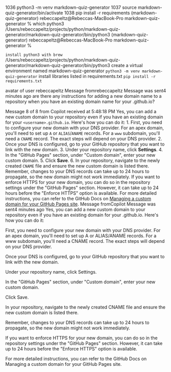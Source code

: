  1036  python3 -m venv markdown-quiz-generator
 1037  source markdown-quiz-generator/bin/activate
 1038  pip install -r requirements
(markdown-quiz-generator) rebeccapeltz@Rebeccas-MacBook-Pro markdown-quiz-generator % which python3
/Users/rebeccapeltz/projects/python/markdown-quiz-generator/markdown-quiz-generator/bin/python3
(markdown-quiz-generator) rebeccapeltz@Rebeccas-MacBook-Pro markdown-quiz-generator %

`install python3 with brew`
/Users/rebeccapeltz/projects/python/markdown-quiz-generator/markdown-quiz-generator/bin/python3
create a virtual environment named markdown-quiz-generator
`python3 -m venv markdown-quiz-generator`
install libraries listed in requirements.txt
`pip install -r requirements.txt`

avatar of user rebeccapeltz
Message fromrebeccapeltz
Message was sent4 minutes ago
are there any instructions for adding a new domain name to a repository when you have an existing domain name for your .github.io?

Message 8 of 8 from Copilot received at 5:48:18 PM Yes, you can add a new custom domain to your repository even if you have an existing domain for your `<username>.github.io`. Here's how you can do it: 1. First, you need to configure your new domain with your DNS provider. For an apex domain, you'll need to set up `A` or `ALIAS`/`ANAME` records. For a `www` subdomain, you'll need a `CNAME` record. The exact steps will depend on your DNS provider. 2. Once your DNS is configured, go to your GitHub repository that you want to link with the new domain. 3. Under your repository name, click **Settings**. 4. In the "GitHub Pages" section, under "Custom domain", enter your new custom domain. 5. Click **Save**. 6. In your repository, navigate to the newly created `CNAME` file and ensure the new custom domain is listed there. Remember, changes to your DNS records can take up to 24 hours to propagate, so the new domain might not work immediately. If you want to enforce HTTPS for your new domain, you can do so in the repository settings under the "GitHub Pages" section. However, it can take up to 24 hours before the "Enforce HTTPS" option is available. For more detailed instructions, you can refer to the GitHub Docs on [Managing a custom domain for your GitHub Pages site](https://docs.github.com/en/pages/configuring-a-custom-domain-for-your-github-pages-site/managing-a-custom-domain-for-your-github-pages-site).
Message fromCopilot
Message was sent4 minutes ago
Yes, you can add a new custom domain to your repository even if you have an existing domain for your <username>.github.io. Here's how you can do it:

First, you need to configure your new domain with your DNS provider. For an apex domain, you'll need to set up A or ALIAS/ANAME records. For a www subdomain, you'll need a CNAME record. The exact steps will depend on your DNS provider.

Once your DNS is configured, go to your GitHub repository that you want to link with the new domain.

Under your repository name, click Settings.

In the "GitHub Pages" section, under "Custom domain", enter your new custom domain.

Click Save.

In your repository, navigate to the newly created CNAME file and ensure the new custom domain is listed there.

Remember, changes to your DNS records can take up to 24 hours to propagate, so the new domain might not work immediately.

If you want to enforce HTTPS for your new domain, you can do so in the repository settings under the "GitHub Pages" section. However, it can take up to 24 hours before the "Enforce HTTPS" option is available.

For more detailed instructions, you can refer to the GitHub Docs on Managing a custom domain for your GitHub Pages site.